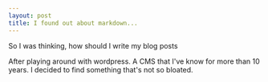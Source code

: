 ```yaml
---
layout: post
title: I found out about markdown...
---
```


So I was thinking, how should I write my blog posts

After playing around with wordpress. A CMS that I've know for more than 10 years. I decided to find something that's not so bloated.